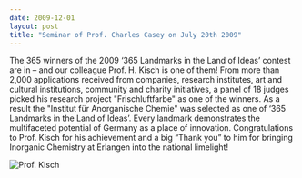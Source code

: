 ```yaml
---
date: 2009-12-01
layout: post
title: "Seminar of Prof. Charles Casey on July 20th 2009"
---
```


The 365 winners of the 2009 ‘365 Landmarks in the Land of Ideas’ contest are in – and our colleague Prof. H. Kisch is one of them!
From  more than 2,000 applications received from companies, research institutes, art and cultural institutions, community and charity initiatives, a panel of 18 judges picked his research project "Frischluftfarbe" as one of the winners. 
As a result the "Institut für Anorganische Chemie" was selected as one of ‘365 Landmarks in the Land of Ideas’. 
Every landmark  demonstrates the multifaceted potential of Germany as a place of innovation. 
Congratulations to Prof. Kisch for his achievement and a big “Thank you” to him for bringing Inorganic Chemistry at Erlangen into the national limelight!

![Prof. Kisch](img/Kisch_TagderChemie_web.jpg)